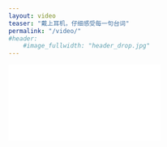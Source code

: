 ```yaml
---
layout: video
teaser: "戴上耳机，仔细感受每一句台词"
permalink: "/video/"
#header:
    #image_fullwidth: "header_drop.jpg"
---
```



<iframe src="//player.bilibili.com/player.html?aid=508867519&bvid=BV1Ju41197aw&cid=500750736&page=1" scrolling="no" border="0" frameborder="no" framespacing="0" allowfullscreen="true"> </iframe>

